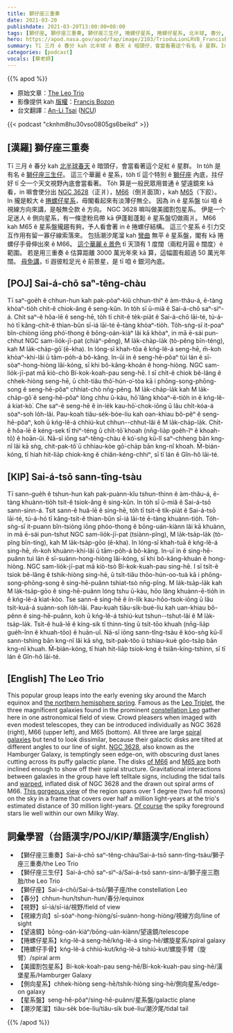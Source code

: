 ```yaml
---
title: 獅仔座三重奏
date: 2021-03-20
publishdate: 2021-03-20T13:00:00+08:00
tags: [獅仔座, 獅仔座三重奏, 獅仔座三生仔, 捲螺仔星系, 捲螺仔星系, 北半球, 春分, NGC 3628, M66, M65, 側向星系, 潮汐尾溜, 星系盤, 塗粉烏帶]
hero: https://apod.nasa.gov/apod/fap/image/2103/TrioduLionLRVB_FrancisBozon1024.jpg
summary: Tī 三月 ê 春分 kah 北半球 ê 春天 ê 暗頭仔，會當看著這个有名 ê 星群。In to̍h 是有名 ê 獅仔座三生仔。這三个華麗 ê 星系，to̍h tī 有名 ê 獅仔座內底，拄仔好 tī 仝一个天文視野內底會當看著。
categories: [podcast]
vocals: [蔡老師]
---
```


{{% apod %}}

- 原始文章：[The Leo Trio](https://apod.nasa.gov/apod/ap210320.html)
- 影像提供 kah [版權][Copyright]：[Francis Bozon][Francis Bozon]
- 台文翻譯：[An-Li Tsai](mailto:thianbun.taigi@gmail.com) ([NCU](https://www.astro.ncu.edu.tw))

{{< podcast "cknhm8hu30vso0805gs6beikd" >}}

## [漢羅] 獅仔座三重奏

Tī 三月 ê 春分 kah [北半球春天][the northern hemisphere spring] ê 暗頭仔，會當看著這个足紅 ê 星群。
In to̍h 是有名 ê [獅仔座三生仔][Leo Triplet]。
這三个華麗 ê 星系，to̍h tī 這个特別 ê [獅仔座][constellation Leo] 內底，拄仔好 tī 仝一个天文視野內底會當看著。
To̍h 算是一般民眾用普通 ê 望遠鏡來 kā 看，in 嘛會使分出 [NGC 3628][NGC 3628]（正爿），[M66][of M66]（倒爿面頂），kah [M65][M65 are]（下跤）。
In 攏是較大 ê [捲螺仔星系][spiral galaxies]，毋閣看起來有淡薄仔無仝。
因為 in ê 星系盤 tùi 咱 ê 視線方向來講，是敧無仝款 ê 方向。
NGC 3628 嘛叫做美國割包星系。
伊是一个足迷人 ê 側向星系，有一條塗粉烏帶 kā 伊蓬鬆蓬鬆 ê 星系盤切做兩爿。
M66 kah M65 ê 星系盤攏趨有夠，予人看會著 in ê 捲螺仔結構。
這三个星系 ê 引力交互作用有留一寡仔線索落來。
包括潮汐尾溜 kah [彎曲][warped] 無平 ê 星系盤，閣有 kā 捲螺仔手骨伸出來 ê M66。
[這个華麗 ê 景色][This gorgeous view] tī 天頂有 1 度闊（兩粒月圓 ê 闊度）ê 範圍。
若是用三重奏 ê 估算距離 3000 萬光年來 kā 算，這幅圖有超過 50 萬光年闊。
[毋免講][Of course]，tī 遐彼粒足光 ê 前景星，是 tī 咱 ê 銀河內底。

## [POJ] Sai-á-chō saⁿ-têng-chàu

Tī saⁿ-goe̍h ê chhun-hun kah pak-pòaⁿ-kiû chhun-thiⁿ ê àm-thâu-á, ē-tàng khòaⁿ-tio̍h chit-ê chiok-âng ê seng-kûn.
In to̍h sī ū-miâ ê Sai-á-chō saⁿ-sìⁿ-á.
Chit saⁿ-ê hôa-lē ê seng-hē, to̍h tī chit-ê te̍k-pia̍t ê Sai-á-chō lāi-té, tú-á-hó tī kâng-chi̍t-ê thian-bûn sī-iá lāi-té ē-tàng khòaⁿ-tio̍h.
To̍h-sǹg-sī it-poaⁿ bîn-chiòng iōng phó͘-thong ê bōng-oán-kiàⁿ lâi kā khòaⁿ, in mā ē-sái pun-chhut NGC sam-lio̍k-jī-pat (chiàⁿ-pêng), M la̍k-cha̍p-la̍k (tò-pêng bīn-téng), kah M la̍k-cha̍p-gō͘ (ē-kha).
In lóng-sī khah-tōa ê kńg-lê-á seng-hē, m̄-koh khòaⁿ-khí-lâi ū tām-po̍h-á bô-kâng.
In-ūi in ê seng-hē-pôaⁿ tùi lán ê sī-sòaⁿ-hong-hiòng lâi-kóng, sī khi bô-kâng-khoán ê hong-hiòng.
NGC sam-lio̍k-jī-pat mā kiò-chò Bí-kok-koah-pau seng-hē.
I sī chi̍t-ê chiok bê-lâng ê chhek-hiòng seng-hē, ū chi̍t-tiâu thô͘-hún-o͘-tòa kā i phōng-song-phōng-song ê seng-hē-pôaⁿ chhiat-chò nn̄g-pêng.
M la̍k-cha̍p-la̍k kah M la̍k-cha̍p-gō͘ ê seng-hē-pôaⁿ lóng chhu ū-kàu, hō͘ lâng khòaⁿ-ē-tio̍h in ê kńg-lê-á kiat-kò͘.
Che saⁿ-ê seng-hē ê ín-le̍k kau-hō͘-chok-iōng ū lâu chi̍t-kóa-á sòaⁿ-soh lo̍h-lâi.
Pau-koah tiâu-se̍k-bóe-liu kah oan-khiau bô-pêⁿ ê seng-hē-pôaⁿ, koh ū kńg-lê-á chhiú-kut chhun--chhut-lâi ê M la̍k-cha̍p-la̍k.
Chi̍t-ê hôa-lē ê kéng-sek tī thiⁿ-téng ū chi̍t-tō͘ khoah (nn̄g-lia̍p goe̍h-îⁿ ê khoah-tō͘) ê hoān-ûi.
Nā-sī iōng saⁿ-têng-chàu ê kó͘-sǹg kū-lî saⁿ-chheng bān kng-nî lâi kā sǹg, chit-pak-tô͘ ū chhiau-kòe gō͘-cha̍p bān kng-nî khoah.
M̄-bián-kóng, tī hiah hit-lia̍p chiok-kng ê chiân-kéng-chhiⁿ, sī tī lán ê Gîn-hô lāi-té.

## [KIP] Sai-á-tsō sann-tîng-tsàu

Tī sann-gue̍h ê tshun-hun kah pak-puànn-kîu tshun-thinn ê àm-thâu-á, ē-tàng khuànn-tio̍h tsit-ê tsiok-âng ê sing-kûn.
In to̍h sī ū-miâ ê Sai-á-tsō sann-sìnn-á.
Tsit sann-ê huâ-lē ê sing-hē, to̍h tī tsit-ê ti̍k-pia̍t ê Sai-á-tsō lāi-té, tú-á-hó tī kâng-tsi̍t-ê thian-bûn sī-iá lāi-té ē-tàng khuànn-tio̍h.
To̍h-sǹg-sī it-puann bîn-tsiòng iōng phóo-thong ê bōng-uán-kiànn lâi kā khuànn, in mā ē-sái pun-tshut NGC sam-lio̍k-jī-pat (tsiànn-pîng), M la̍k-tsa̍p-la̍k (tò-pîng bīn-tíng), kah M la̍k-tsa̍p-gōo (ē-kha).
In lóng-sī khah-tuā ê kńg-lê-á sing-hē, m̄-koh khuànn-khí-lâi ū tām-po̍h-á bô-kâng.
In-uī in ê sing-hē-puânn tuì lán ê sī-suànn-hong-hiòng lâi-kóng, sī khi bô-kâng-khuán ê hong-hiòng.
NGC sam-lio̍k-jī-pat mā kiò-tsò Bí-kok-kuah-pau sing-hē.
I sī tsi̍t-ê tsiok bê-lâng ê tshik-hiòng sing-hē, ū tsi̍t-tiâu thôo-hún-oo-tuà kā i phōng-song-phōng-song ê sing-hē-puânn tshiat-tsò nn̄g-pîng.
M la̍k-tsa̍p-la̍k kah M la̍k-tsa̍p-gōo ê sing-hē-puânn lóng tshu ū-kàu, hōo lâng khuànn-ē-tio̍h in ê kńg-lê-á kiat-kòo.
Tse sann-ê sing-hē ê ín-li̍k kau-hōo-tsok-iōng ū lâu tsi̍t-kuá-á suànn-soh lo̍h-lâi.
Pau-kuah tiâu-si̍k-bué-liu kah uan-khiau bô-pênn ê sing-hē-puânn, koh ū kńg-lê-á tshiú-kut tshun--tshut-lâi ê M la̍k-tsa̍p-la̍k.
Tsi̍t-ê huâ-lē ê kíng-sik tī thinn-tíng ū tsi̍t-tōo khuah (nn̄g-lia̍p gue̍h-înn ê khuah-tōo) ê huān-uî.
Nā-sī iōng sann-tîng-tsàu ê kóo-sǹg kū-lî sann-tshing bān kng-nî lâi kā sǹg, tsit-pak-tôo ū tshiau-kuè gōo-tsa̍p bān kng-nî khuah.
M̄-bián-kóng, tī hiah hit-lia̍p tsiok-kng ê tsiân-kíng-tshinn, sī tī lán ê Gîn-hô lāi-té.


## [English] The Leo Trio

This popular group leaps into the early evening sky around the March equinox and [the northern hemisphere spring][the northern hemisphere spring]. Famous as the [Leo Triplet][Leo Triplet], the three magnificent galaxies found in the prominent [constellation Leo][constellation Leo] gather here in one astronomical field of view. Crowd pleasers when imaged with even modest telescopes, they can be introduced individually as NGC 3628 (right), M66 (upper left), and M65 (bottom). All three are large [spiral galaxies][spiral galaxies] but tend to look dissimilar, because their galactic disks are tilted at different angles to our line of sight. [NGC 3628][NGC 3628], also known as the Hamburger Galaxy, is temptingly seen edge-on, with obscuring dust lanes cutting across its puffy galactic plane. The disks [of M66][of M66] and [M65 are] both inclined enough to show off their spiral structure. Gravitational interactions between galaxies in the group have left telltale signs, including the tidal tails and [warped][warped], inflated disk of NGC 3628 and the drawn out spiral arms of M66. [This gorgeous view][This gorgeous view] of the region spans over 1 degree (two full moons) on the sky in a frame that covers over half a million light-years at the trio's estimated distance of 30 million light-years. [Of course][Of course] the spiky foreground stars lie well within our own Milky Way.

## 詞彙學習（台語漢字/POJ/KIP/華語漢字/English）

- 【獅仔座三重奏】Sai-á-chō saⁿ-têng-chàu/Sai-á-tsō sann-tîng-tsàu/獅子座三重奏/the Leo Trio
- 【獅仔座三生仔】Sai-á-chō saⁿ-sìⁿ-á/Sai-á-tsō sann-sìnn-á/獅子座三胞胎/the Leo Trio
- 【獅仔座】Sai-á-chō/Sai-á-tsō/獅子座/the constellation Leo
- 【春分】chhun-hun/tshun-hun/春分/equinox
- 【視野】sī-iá/sī-iá/視野/field of view
- 【視線方向】sī-sòaⁿ-hong-hiòng/sī-suànn-hong-hiòng/視線方向/line of sight
- 【望遠鏡】bōng-oán-kiàⁿ/bōng-uán-kiànn/望遠鏡/telescope
- 【捲螺仔星系】kńg-lê-á seng-hē/kńg-lê-á sing-hē/螺旋星系/spiral galaxy
- 【捲螺仔手骨】kńg-lê-á chhiú-kut/kńg-lê-á tshiú-kut/螺旋手臂（旋臂）/spiral arm
- 【美國割包星系】Bí-kok-koah-pau seng-hē/Bí-kok-kuah-pau sing-hē/漢堡星系/Hamburger Galaxy
- 【側向星系】chhek-hiòng seng-hē/tshik-hiòng sing-hē/側向星系/edge-on galaxy
- 【星系盤】seng-hē-pôaⁿ/sing-hē-puânn/星系盤/galactic plane
- 【潮汐尾溜】tiâu-se̍k bóe-liu/tiâu-si̍k bué-liu/潮汐尾/tidal tail


{{% /apod %}}

[Copyright]: https://apod.nasa.gov/apod/fap/lib/about_apod.html#srapply
[Francis Bozon]: https://www.astrobin.com/ipn1ly/?nc=user
[the northern hemisphere spring]: https://earthsky.org/astronomy-essentials/everything-you-need-to-know-vernal-or-spring-equinox
[Leo Triplet]: http://messier.seds.org/more/m066gr.html
[constellation Leo]: https://earthsky.org/astronomy-essentials/leo-heres-your-constellation
[spiral galaxies]: http://cass.ucsd.edu/archive/public/tutorial/Galaxies.html
[NGC 3628]: https://apod.nasa.gov/apod/ap140508.html
[of M66]: http://heritage.stsci.edu/2010/02/caption.html
[M65 are]: http://www.spacetelescope.org/images/potw1352a/
[warped]: http://heritage.stsci.edu/2001/23/caption.html
[This gorgeous view]: https://www.astrobin.com/ipn1ly/?nc=user
[Of course]: https://en.wikipedia.org/wiki/Diffraction_spike
